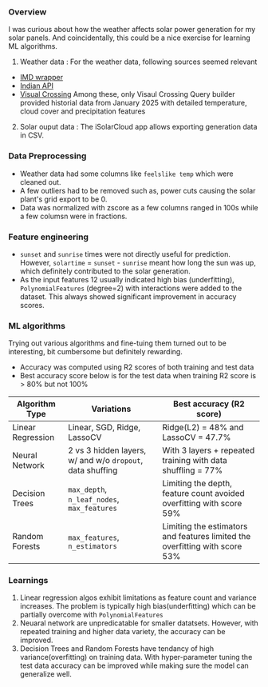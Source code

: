 ### Overview
I was curious about how the weather affects solar power generation for my solar panels. And coincidentally, this could be a nice exercise for learning ML algorithms. 

1. Weather data : For the weather data, following sources seemed relevant
  - [IMD wrapper](https://github.com/rtdtwo/india-weather-rest)
  - [Indian API](https://indianapi.in/weather-api)
  - [Visual Crossing](https://www.visualcrossing.com/weather-query-builder/)
Among these, only Visaul Crossing Query builder provided historial data from January 2025 with detailed temperature, cloud cover and precipitation features
2.  Solar ouput data : The iSolarCloud app allows exporting generation data in CSV.

### Data Preprocessing
- Weather data had some columns like `feelslike temp` which were cleaned out.
- A few outliers had to be removed such as, power cuts causing the solar plant's grid export to be 0.
- Data was normalized with zscore as a few columns ranged in 100s while a few columsn were in fractions.

### Feature engineering
- `sunset` and `sunrise` times were not directly useful for prediction. However, `solartime` = `sunset` - `sunrise` meant how long the sun was up, which definitely contributed to the solar generation.
- As the input features 12 usually indicated high bias (underfitting), `PolynomialFeatures` (degree=2) with interactions were added to the dataset. This always showed significant improvement in accuracy scores.
 
### ML algorithms
Trying out various algorithms and fine-tuing them turned out to be interesting, bit cumbersome but definitely rewarding.
- Accuracy was computed using R2 scores of both training and test data
- Best accuracy score below is for the test data when training R2 score is > 80% but not 100% 

| Algorithm Type | Variations | Best accuracy (R2 score) |
|----------------|------------|--------------------------|
| Linear Regression | Linear, SGD, Ridge, LassoCV | Ridge(L2) = 48% and LassoCV = 47.7% |
| Neural Network    | 2 vs 3 hidden layers, w/ and w/o `dropout`, data shuffing | With 3 layers + repeated training with data shuffling = 77% | 
| Decision Trees    | `max_depth`, `n_leaf_nodes`, `max_features` | Limiting the depth, feature count avoided overfitting with score 59% |
| Random Forests    | `max_features`, `n_estimators` | Limiting the estimators and features limited the overfitting with score 53% |

### Learnings
1. Linear regression algos exhibit limitations as feature count and variance increases. The problem is typically high bias(underfitting) which can be partially overcome with `PolynomialFeatures`
2. Neuaral network are unpredicatable for smaller datatsets. However, with repeated training and higher data variety, the accuracy can be improved.
3. Decision Trees and Random Forests have tendancy of high variance(overfitting) on training data. With hyper-parameter tuning the test data accuracy can be improved while making sure the model can generalize well.
